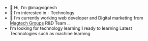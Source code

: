 - 👋 Hi, I’m @magvignesh
- 👀 I’m interested in - Technology
- 🌱 I’m currently working web developer and Digital marketing from <a href = "https://magtech.in/">Magtech Groups</a> R&D Team ..
-  I’m looking for technology learning
I ready to learning Latest Technologies such as machine learning 



<!---
magvignesh/magvignesh is a ✨ special ✨ repository because its `README.md` (this file) appears on your GitHub profile.
You can click the Preview link to take a look at your changes.
--->
